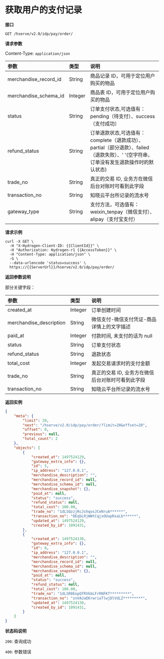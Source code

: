 # 获取用户的支付记录

**接口**

`GET /hserve/v2.0/idp/pay/order/`

**请求参数**

Content-Type: `application/json`

| 参数                           | 类型    | 说明 |
| :------------------------------| :----- | :-- |
| merchandise_record_id   | String | 商品记录 ID，可用于定位用户购买的物品 |
| merchandise_schema_id   | Integer | 商品表 ID，可用于定位用户购买的物品 |
| status                  | String | 订单支付状态,可选值有：pending（待支付）、success（支付成功） |
| refund_status                  | String | 订单退款状态,可选值有：complete（退款成功）、partial（部分退款）、failed（退款失败）、' '(空字符串，订单没有发生退款操作时的默认状态) |
| trade_no                | String | 真正的交易 ID, 业务方在微信后台对账时可看到此字段 |
| transaction_no          | String | 知晓云平台所记录的流水号 |
| gateway_type          | String | 支付方法，可选值有：weixin_tenpay（微信支付）、alipay（支付宝支付） |

**请求示例**
```shell
curl -X GET \
  -H "X-Hydrogen-Client-ID: {{ClientId}}" \
  -H "Authorization: Hydrogen-r1 {{AccessToken}}" \
  -H "Content-Type: application/json" \
  -G \
  --data-urlencode 'status=success' \
  https://{{ServerUrl}}/hserve/v2.0/idp/pay/order/
```
**返回参数说明**

部分关键字段：

| 参数                    | 类型    | 说明 |
| :---------------------- | :----- | :-- |
| created_at              | Integer | 订单创建时间 |
| merchandise_description | String | 微信支付-微信支付凭证-商品详情上的文字描述 |
| paid_at                 | Integer | 付款时间, 未支付的话为 null |
| status                  | String | 订单支付状态 |
|  refund_status          | String | 退款状态 |
| total_cost              | Integer | 发起交易请求时的支付金额 |
| trade_no                | String | 真正的交易 ID, 业务方在微信后台对账时可看到此字段 |
| transaction_no          | String | 知晓云平台所记录的流水号 |

**返回实例**
```json
{
    "meta": {
        "limit": 20,
        "next": "/hserve/v2.0/idp/pay/order/?limit=20&offset=20",
        "offset": 0,
        "previous": null,
        "total_count": 2
    },
    "objects": [
        {
            "created_at": 1497524129,
            "gateway_extra_info": {},
            "id": 5,
            "ip_address": "127.0.0.1",
            "merchandise_description": "",
            "merchandise_record_id": null,
            "merchandise_schema_id": null,
            "merchandise_snapshot": {},
            "paid_at": null,
            "status": "success",
            "refund_status": null,
            "total_cost": 100.00,
            "trade_no": "1dLSQzzjRcJshqosJCeNruA******",
            "transaction_no": "DEqbLRjWWtCqjxOUapRxaLb******",
            "updated_at": 1497524129,
            "created_by_id": 1091431,
        },
        {
            "created_at": 1497524130,
            "gateway_extra_info": {},
            "id": 6,
            "ip_address": "127.0.0.1",
            "merchandise_description": "",
            "merchandise_record_id": null,
            "merchandise_schema_id": null,
            "merchandise_snapshot": {},
            "paid_at": null,
            "status": "success",
            "refund_status": null,
            "total_cost": 100.00,
            "trade_no": "1dLSR0EopQfRVkbLFrRNFKT*********",
            "transaction_no": "znVAJaEKrwriaTlwjDlVdLZ*********",
            "updated_at": 1497524130,
            "created_by_id": 1091431,
        }
    ]
}
```

**状态码说明**

`200`: 查询成功

`400`: 参数错误
